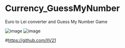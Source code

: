 # Currency_GuessMyNumber
Euro to Lei converter and Guess My Number Game


![image](https://user-images.githubusercontent.com/93004080/146025133-ba73088c-e30d-47dd-9ef5-4acb120480ba.png)
![image](https://user-images.githubusercontent.com/93004080/146025163-b1bd2aa1-fe93-491c-a396-aba6e9f2d0d5.png)

 #https://github.com/IIV21
